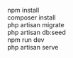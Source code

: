 npm install<br>
composer install<br>
php artisan migrate<br>
php artisan db:seed<br>
npm run dev<br>
php artisan serve<br>
